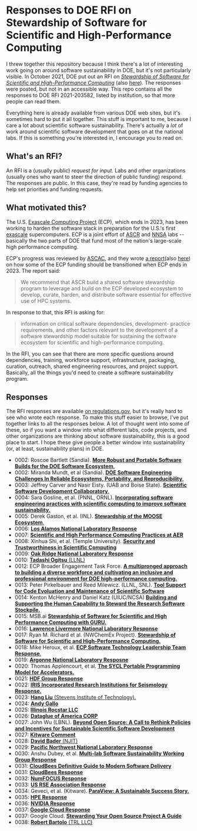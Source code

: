 # Responses to DOE RFI on Stewardship of Software for Scientific and High-Performance Computing

I threw together this repository because I think there's a lot of interesting work going
on around software sustainability in DOE, but it's not particularly visible. In October
2021, DOE put out an RFI on
[*Stewardship of Software for Scientific and High-Performance Computing*](https://github.com/tgamblin/ascr-software-stewardship-rfi-responses/raw/main/rfi-2021-23582.pdf)
(also [here](rfi-2021-23582.pdf)). The responses were posted, but not in an accessible
way. This repo contains all the responses to DOE RFI 2021-203582, listed by institution,
so that more people can read them.

Everything here is already available from various DOE web sites, but it's sometimes hard
to put it all together. This stuff is important to me, because I care a lot about
scientific software sustainability. There's actually a *lot* of work around scientific
software development that goes on at the national labs. If this is something you're
interested in, I encourage you to read on.

## What's an RFI?

An RFI is a (usually public) *request for input*. Labs and other organizations (usually
ones who want to steer the direction of public funding) respond. The responses are
public. In this case, they're read by funding agencies to help set priorities and
funding requests.

## What motivated this?

The U.S. [Exascale Computing Project](http://exascaleproject.org) (ECP), which ends in
2023, has been working to harden the software stack in preparation for the U.S.'s first
[exascale](https://en.wikipedia.org/wiki/Exascale_computing) supercomputers. ECP is a
joint effort of
[ASCR](https://www.energy.gov/science/ascr/advanced-scientific-computing-research) and
[NNSA](https://www.energy.gov/nnsa/national-nuclear-security-administration) labs --
basically the two parts of DOE that fund most of the nation's large-scale high
performance computing.

ECP's progress was reviewed by [ASCAC](https://science.osti.gov/ascr/ascac), and they
wrote
[a report](https://science.osti.gov/-/media/ascr/ascac/pdf/meetings/202004/Transition_Report_202004-ASCAC.pdf)(also
[here](Transition_Report_202004-ASCAC.pdf)) on how some of the ECP funding should be
transitioned when ECP ends in 2023. The report said:

> We recommend that ASCR build a shared software stewardship program to leverage and
> build on the ECP developed ecosystem to develop, curate, harden, and distribute
> software essential for effective use of HPC systems.

In response to that, this RFI is asking for:

> information on critical software dependencies, development- practice requirements, and
> other factors relevant to the development of a software stewardship model suitable for
> sustaining the software ecosystem for scientific and high-performance computing.

In the RFI, you can see that there are more specific questions around dependencies,
training, workforce support, infrastructure, packaging, curation, outreach, shared
engineering resources, and project support. Basically, all the things you'd need to
create a software sustainability program.

## Responses

The RFI responses are available
[on regulations.gov](https://www.regulations.gov/document/DOE-HQ-2021-0027-0001/comment),
but it's really hard to see who wrote each response. To make this stuff easier to
browse, I've put together links to all the responses below. A lot of thought went into
some of these, so if you want a window into what different labs, code projects, and
other organizations are thinking about software sustainability, this is a good place to
start. I hope these give people a better window into sustainability (or, at least,
sustainability plans) in DOE.

* 0002: Roscoe Bartlett (Sandia). [**More Robust and Portable Software Builds for the DOE Software Ecosystem**.](responses/DOE-HQ-2021-0027-0002-SNL-Bartlett-More-Robust-and-Portable-Software-Builds.pdf)
* 0002: Miranda Mundt, et al (Sandia). [**DOE Software Engineering Challenges In Reliable Ecosystems, Portability, and Reproducibility**.](responses/DOE-HQ-2021-0027-0002-SNL-Mundt-SE-Challenges-In-Reliable-Ecosystems-Portability-and-Reproducibility.pdf)
* 0003: Jeffrey Carver and Nasir Eisty. (UAB and Boise State). [**Scientific Software Development Collaboratory**.](responses/DOE-HQ-2021-0027-0003-Carver-Eisty-Scientific-Software-Dev-Collaboratory.pdf)
* 0004: Sara Gosline, et al. (PNNL, ORNL). [**Incorporating software engineering practices with scientific computing to improve software sustainability.**](responses/DOE-HQ-2021-0027-0004-Gosline-Oehmen-Mancinelli-Peles-PNNL-ORNL-Incorportating-SE-Practices-with-Sci-Comp-to-Imrpove-Sustainability.pdf)
* 0005: Derek Gaston, et al. (INL). [**Stewardship of the MOOSE Ecosystem**.](responses/DOE-HQ-2021-0027-0005-INL-Stewardship-of-the-MOOSE-Ecosystem.pdf)
* 0006: [**Los Alamos National Laboratory Response**](responses/DOE-HQ-2021-0027-0006-LANL.pdf)
* 0007: [**Scientific and High Performance Computing Practices at AER**](responses/DOE-HQ-2021-0027-0007-AER-Scientific-and-High-Performance-Computing-Practices.pdf)
* 0008: Xinhua Shi, et al. (Temple University). [**Security and Trustworthiness in Scientific Computing**](responses/DOE-HQ-2021-0027-0008-Xinhua-Shi-Security-and-Trustworthiness-in-Scientific-Computing.pdf)
* 0009: [**Oak Ridge National Laboratory Response**](responses/DOE-HQ-2021-0027-0009-ORNL.pdf)
* 0010: [**Tadashi Ogitsu** (LLNL)](responses/DOE-HQ-2021-0027-0010-Tadashi-Ogitsu-LLNL.pdf)
* 0012: ECP Broader Engagement Task Force. [**A multipronged approach to building a diverse workforce and cultivating an inclusive and professional environment for DOE high-performance computing.**](responses/DOE-HQ-2021-0027-0012-ECP-Broader-Engagement.pdf)
* 0013: Peter Pirkelbauer and Reed Milewicz. (LLNL, SNL). [**Tool Support for Code Evoluation and Maintenance of Scientific Software**](responses/DOE-HQ-2021-0027-0013-Pirkelbauer-Milewicz-Tool-Support.pdf)
* 0014: Kenton McHenry and Daniel Katz (UIUC/NCSA) [**Building and Supporting the Human Capability to Steward the Research Software Stockpile.**](responses/DOE-HQ-2021-0027-0014-NCSA-McHenry-Katz-Research-Software-Stockpile.pdf)
* 0015: MSB.ai [**Stewardship of Software for Scientific and High Performance Computing with GURU.**](responses/DOE-HQ-2021-0027-0015-MSBAI.pdf)
* 0016: [**Lawrence Livermore National Laboratory Response**](responses/DOE-HQ-2021-0027-0016-LLNL.pdf)
* 0017: Ryan M. Richard et al. (NWChemEx Project). [**Stewardship of Software for Scientific and High-Performance Computing.**](responses/DOE-HQ-2021-0027-0017-NWChemEx-Project.pdf)
* 0018: Mike Heroux, et al. [**ECP Software Technology Leadership Team Response**.](responses/DOE-HQ-2021-0027-0018-ECP-ST-Leadership-Team.pdf)
* 0019: [**Argonne National Laboratory Resposne**](responses/DOE-HQ-2021-0027-0019-ANL.pdf)
* 0020: Thomas Applencourt, et al. [**The SYCL Portable Programming Model for Accelerators.**](responses/DOE-HQ-2021-0027-0020-SYCL-Programming-Model-ANL-LBNL-BNL-Codeplay.pdf)
* 0021: [**HDF Group Response**](responses/DOE-HQ-2021-0027-0021-HDF-Group.pdf)
* 0022: [**IRIS Incorporated Research Institutions for Seismology Response.**](responses/DOE-HQ-2021-0027-0022-IRIS-Incorporated-Research-Institutions-for-Seismology.pdf)
* 0023: [**Hang Liu** (Stevens Institute of Technology).](responses/DOE-HQ-2021-0027-0023-Hang-Liu.pdf)
* 0024: [**Andy Gallo**](responses/DOE-HQ-2021-0027-0024-Andy-Gallo.pdf)
* 0025: [**Illinois Rocstar LLC**](responses/DOE-HQ-2021-0027-0025-Illinois-Rocstar-Inc.pdf)
* 0026: [**Dataglue of America CORP**](responses/DOE-HQ-2021-0027-0026-Dataglue-of-America-CORP.pdf)
* 0027: John Wu (LBNL). [**Beyond Open Source: A Call to Rethink Policies and Incentives for Sustainable Scientific Software Development**](responses/DOE-HQ-2021-0027-0027-John-Wu-LBNL-Beyond-Open-Source.pdf)
* 0027: [**Kitware Comment**](responses/DOE-HQ-2021-0027-0027-Kitware-Comment.pdf)
* 0028: [**David Bader** (NJIT)](responses/DOE-HQ-2021-0027-0028-David-Bader.pdf)
* 0029: [**Pacific Northwest National Laboratory Response**](responses/DOE-HQ-2021-0027-0029-PNNL.pdf)
* 0030: Anshu Dubey, et al. [**Multi-lab Software Sustainability Working Group Response**](responses/DOE-HQ-2021-0027-0030-Software-Sustainability-Working-Group.pdf)
* 0031: [**CloudBees Definitive Guide to Modern Software Delivery**](responses/DOE-HQ-2021-0027-0031-CloudBees-Definitive-Guide-to-Modern-Software-Delivery.pdf)
* 0031: [**CloudBees Response**](responses/DOE-HQ-2021-0027-0031-CloudBees-Response.pdf)
* 0032: [**NumFOCUS Response**](responses/DOE-HQ-2021-0027-0032-NumFOCUS.pdf)
* 0033: [**US RSE Association Response**](responses/DOE-HQ-2021-0027-0033-US-RSE-Association.pdf)
* 0034: Geveci, et al. (Kitware). [**ParaView: A Sustainable Success Story.**](responses/DOE-HQ-2021-0027-0034-Kitware-ParaView-Stewardship.pdf)
* 0035: [**HPE Response**](responses/DOE-HQ-2021-0027-0035-HPE.pdf)
* 0036: [**NVIDIA Response**](responses/DOE-HQ-2021-0027-0036-NVIDIA.pdf)
* 0037: [**Google Cloud Response**](responses/DOE-HQ-2021-0027-0037-GoogleCloud.pdf)
* 0037: Google Cloud. [**Stewarding Your Open Source Project A Guide**](responses/DOE-HQ-2021-0027-0037-GoogleCloud-Stewarding-Your-Open-Source-Project-A-Guide.pdf)
* 0038: [**Robert Bartolo** (TRL LLC)](responses/DOE-HQ-2021-0027-0038-Robert-Bartolo-TRL-LLC.pdf)
